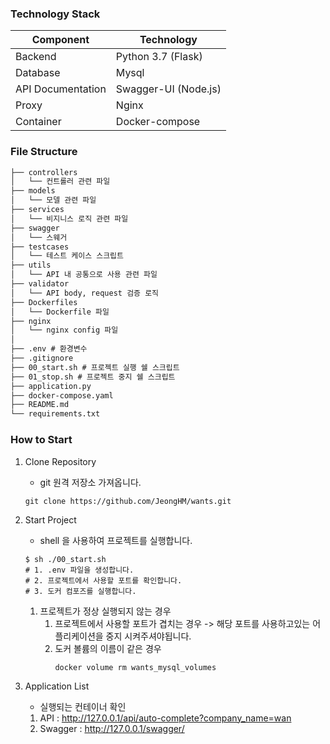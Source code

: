 ### Technology Stack
Component         | Technology
---               | ---
Backend           | Python 3.7 (Flask)
Database          | Mysql
API Documentation | Swagger-UI (Node.js)
Proxy             | Nginx
Container         | Docker-compose

### File Structure
```markdown
├── controllers
│   └── 컨트롤러 관련 파일
├── models
│   └── 모델 관련 파일
├── services
│   └── 비지니스 로직 관련 파일
├── swagger
│   └── 스웨거
├── testcases
│   └── 테스트 케이스 스크립트
├── utils
│   └── API 내 공통으로 사용 관련 파일
├── validator
│   └── API body, request 검증 로직
├── Dockerfiles
│   └── Dockerfile 파일
├── nginx
│   └── nginx config 파일
│
├── .env # 환경변수
├── .gitignore
├── 00_start.sh # 프로젝트 실행 쉘 스크립트
├── 01_stop.sh # 프로젝트 중지 쉘 스크립트
├── application.py
├── docker-compose.yaml
├── README.md
└── requirements.txt

```


### How to Start
1. Clone Repository
    - git 원격 저장소 가져옵니다.
    ```shell script
    git clone https://github.com/JeongHM/wants.git
    ```
   
2. Start Project
    - shell 을 사용하여 프로젝트를 실행합니다.  
    ```shell script
    $ sh ./00_start.sh
    # 1. .env 파일을 생성합니다.
    # 2. 프로젝트에서 사용할 포트를 확인합니다.
    # 3. 도커 컴포즈를 실행합니다.
    ```
   
   1. 프로젝트가 정상 실행되지 않는 경우
        1. 프로젝트에서 사용할 포트가 겹치는 경우 -> 해당 포트를 사용하고있는 어플리케이션을 중지 시켜주셔야됩니다.
        2. 도커 볼륨의 이름이 같은 경우 
           ```shell script
           docker volume rm wants_mysql_volumes
           ```
        
   
3.  Application List
    - 실행되는 컨테이너 확인
    1. API : http://127.0.0.1/api/auto-complete?company_name=wan
    2. Swagger : http://127.0.0.1/swagger/
    
    
